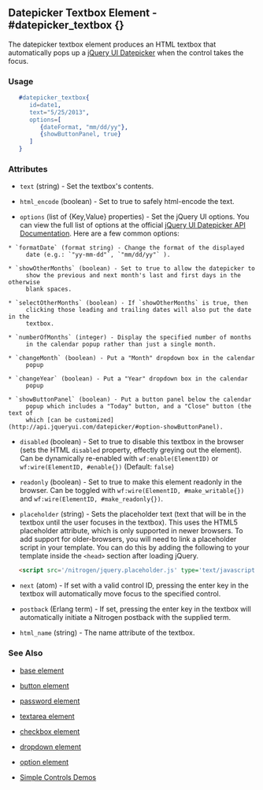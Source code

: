 <!-- dash: #datepicker_textbox | Element | ###:Section -->


## Datepicker Textbox Element - #datepicker_textbox {}

  The datepicker textbox element produces an HTML textbox that automatically
  pops up a [jQuery UI Datepicker](http://jqueryui.com/datepicker/) when the
  control takes the focus.

### Usage

```erlang
   #datepicker_textbox{
      id=date1,
      text="5/25/2013",
      options=[
         {dateFormat, "mm/dd/yy"},
         {showButtonPanel, true}
      ]
   }

```

### Attributes

   * `text` (string) - Set the textbox's contents.

   * `html_encode` (boolean) - Set to true to safely html-encode the text.

   * `options` (list of {Key,Value} properties) - Set the jQuery UI options. You can view the full
      list of options at the official [jQuery UI Datepicker API Documentation](http://api.jqueryui.com/datepicker/).
      Here are a few common options:

    * `formatDate` (format string) - Change the format of the displayed
         date (e.g.: `"yy-mm-dd"`, `"mm/dd/yy"` ).

    * `showOtherMonths` (boolean) - Set to true to allow the datepicker to
         show the previous and next month's last and first days in the otherwise
         blank spaces.

    * `selectOtherMonths` (boolean) - If `showOtherMonths` is true, then
         clicking those leading and trailing dates will also put the date in the
         textbox.

    * `numberOfMonths` (integer) - Display the specified number of months
         in the calendar popup rather than just a single month.

    * `changeMonth` (boolean) - Put a "Month" dropdown box in the calendar
         popup

    * `changeYear` (boolean) - Put a "Year" dropdown box in the calendar
         popup

    * `showButtonPanel` (boolean) - Put a button panel below the calendar
         popup which includes a "Today" button, and a "Close" button (the text of
         which [can be customized](http://api.jqueryui.com/datepicker/#option-showButtonPanel).

   * `disabled` (boolean) - Set to true to disable this textbox in the
      browser (sets the HTML `disabled` property, effectly greying out the
      element). Can be dynamically re-enabled with `wf:enable(ElementID)` or
      `wf:wire(ElementID, #enable{})` (Default: `false`)

   * `readonly` (boolean) - Set to true to make this element readonly in the
      browser. Can be toggled with `wf:wire(ElementID, #make_writable{})` and
      `wf:wire(ElementID, #make_readonly{})`.

   * `placeholder` (string) - Sets the placeholder text (text that will be
      in the textbox until the user focuses in the textbox). This uses the
      HTML5 placeholder attribute, which is only supported in newer browsers.
      To add support for older-browsers, you will need to link a placeholder
      script in your template. You can do this by adding the following to your
      template inside the `<head>` section after loading jQuery. 

```html
   <script src='/nitrogen/jquery.placeholder.js' type='text/javascript'></script>

```

   * `next` (atom) - If set with a valid control ID, pressing the enter key
      in the textbox will automatically move focus to the specified control.

   * `postback` (Erlang term) - If set, pressing the enter key in the
      textbox will automatically initiate a Nitrogen postback with the supplied
      term.

   * `html_name` (string) - The name attribute of the textbox.

### See Also

 *  [base element](element_base.md)

 *  [button element](./button.md)

 *  [password element](./password.md)

 *  [textarea element](./textarea.md)

 *  [checkbox element](./checkbox.md)

 *  [dropdown element](./dropdown.md)

 *  [option element](./option.md)

 *  [Simple Controls Demos](http://nitrogenproject.com/demos/simplecontrols)
 
